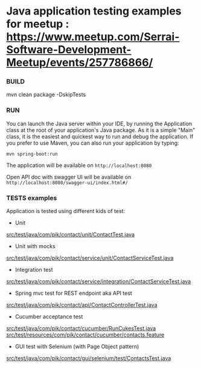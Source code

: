 # Java application testing examples for meetup : https://www.meetup.com/Serrai-Software-Development-Meetup/events/257786866/

### BUILD

mvn clean package -DskipTests

### RUN

You can launch the Java server within your IDE, by running the Application class at the root of your application's Java package.
As it is a simple "Main" class, it is the easiest and quickest way to run and debug the application.
If you prefer to use Maven, you can also run your application by typing:

`mvn spring-boot:run`

The application will be available on `http://localhost:8080`

Open API doc with swagger UI will be available on `http://localhost:8080/swagger-ui/index.html#/`

### TESTS examples

Application is tested using different kids of test:

- Unit

[src/test/java/com/pik/contact/unit/ContactTest.java](src/test/java/com/pik/contact/unit/ContactTest.java)

- Unit with mocks

[src/test/java/com/pik/contact/service/unit/ContactServiceTest.java](src/test/java/com/pik/contact/service/unit/ContactServiceTest.java)

- Integration test

[src/test/java/com/pik/contact/service/integration/ContactServiceTest.java](src/test/java/com/pik/contact/service/integration/ContactServiceTest.java)

- Spring mvc test for REST endpoint aka API test

[src/test/java/com/pik/contact/api/ContactControllerTest.java](src/test/java/com/pik/contact/api/ContactControllerTest.java)

- Cucumber acceptance test

[src/test/java/com/pik/contact/cucumber/RunCukesTest.java](src/test/java/com/pik/contact/cucumber/RunCukesTest.java)
[src/test/resources/com/pik/contact/cucumber/contacts.feature](src/test/resources/com/pik/contact/cucumber/contacts.feature)

- GUI test with Selenium (with Page Object pattern)

[src/test/java/com/pik/contact/gui/selenium/test/ContactsTest.java](src/test/java/com/pik/contact/gui/selenium/test/ContactsTest.java)
